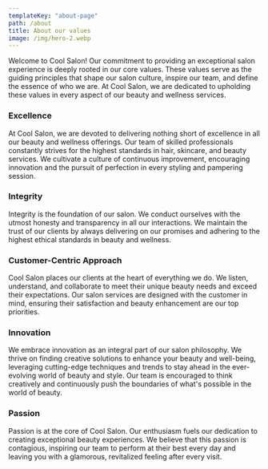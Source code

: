 ```yaml
---
templateKey: "about-page"
path: /about
title: About our values
image: /img/hero-2.webp
---
```


Welcome to Cool Salon! Our commitment to providing an exceptional salon experience is deeply rooted in our core values. These values serve as the guiding principles that shape our salon culture, inspire our team, and define the essence of who we are. At Cool Salon, we are dedicated to upholding these values in every aspect of our beauty and wellness services.

### Excellence

At Cool Salon, we are devoted to delivering nothing short of excellence in all our beauty and wellness offerings. Our team of skilled professionals constantly strives for the highest standards in hair, skincare, and beauty services. We cultivate a culture of continuous improvement, encouraging innovation and the pursuit of perfection in every styling and pampering session.

### Integrity

Integrity is the foundation of our salon. We conduct ourselves with the utmost honesty and transparency in all our interactions. We maintain the trust of our clients by always delivering on our promises and adhering to the highest ethical standards in beauty and wellness.

### Customer-Centric Approach

Cool Salon places our clients at the heart of everything we do. We listen, understand, and collaborate to meet their unique beauty needs and exceed their expectations. Our salon services are designed with the customer in mind, ensuring their satisfaction and beauty enhancement are our top priorities.

### Innovation

We embrace innovation as an integral part of our salon philosophy. We thrive on finding creative solutions to enhance your beauty and well-being, leveraging cutting-edge techniques and trends to stay ahead in the ever-evolving world of beauty and style. Our team is encouraged to think creatively and continuously push the boundaries of what's possible in the world of beauty.

### Passion

Passion is at the core of Cool Salon. Our enthusiasm fuels our dedication to creating exceptional beauty experiences. We believe that this passion is contagious, inspiring our team to perform at their best every day and leaving you with a glamorous, revitalized feeling after every visit.
